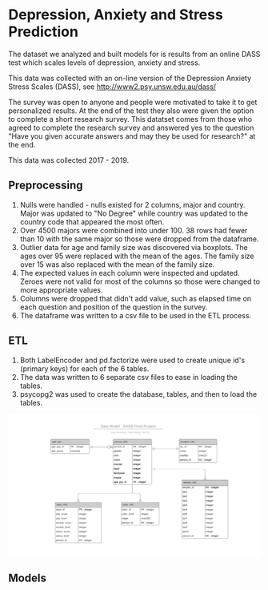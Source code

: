 # Depression, Anxiety and Stress Prediction

The dataset we analyzed and built models for is results from an online DASS test which scales levels of depression, anxiety and stress.

This data was collected with an on-line version of the Depression Anxiety Stress Scales (DASS), see http://www2.psy.unsw.edu.au/dass/

The survey was open to anyone and people were motivated to take it to get personalized results. At the end of the test they also were given the option to complete a short research survey. This datatset comes from those who agreed to complete the research survey and answered yes to the question "Have you given accurate answers and may they be used for research?" at the end.

This data was collected 2017 - 2019.

## Preprocessing

1. Nulls were handled - nulls existed for 2 columns, major and country. Major was updated to "No Degree" while country was updated to the country code that appeared the most often.
2. Over 4500 majors were combined into under 100. 38 rows had fewer than 10 with the same major so those were dropped from the dataframe.
3. Outlier data for age and family size was discovered via boxplots. The ages over 95 were replaced with the mean of the ages. The family size over 15 was also replaced with the mean of the family size.
4. The expected values in each column were inspected and updated. Zeroes were not valid for most of the columns so those were changed to more appropriate values.
5. Columns were dropped that didn't add value, such as elapsed time on each question and position of the question in the survey.
6. The dataframe was written to a csv file to be used in the ETL process.

## ETL

1. Both LabelEncoder and pd.factorize were used to create unique id's (primary keys) for each of the 6 tables.
2. The data was written to 6 separate csv files to ease in loading the tables.
3. psycopg2 was used to create the database, tables, and then to load the tables.

![image](https://github.com/tfgerling/Final_project/blob/main/Data_Model_Final_Project.svg)

## Models
